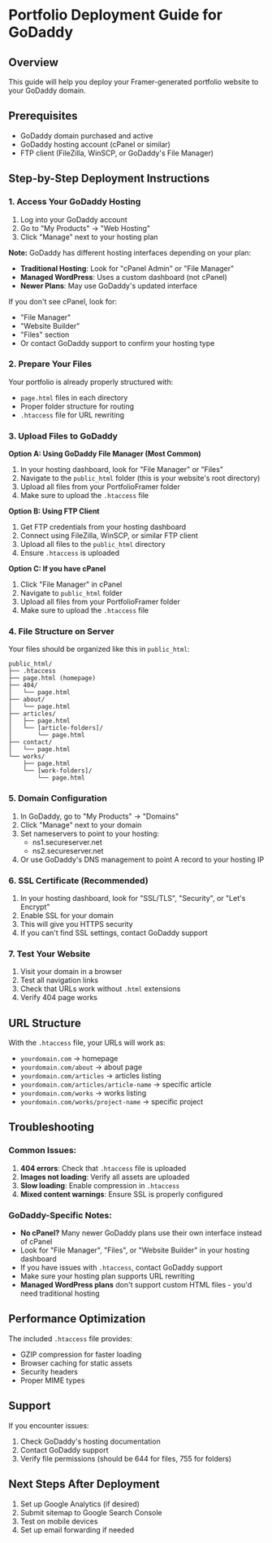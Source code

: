 # Portfolio Deployment Guide for GoDaddy

## Overview
This guide will help you deploy your Framer-generated portfolio website to your GoDaddy domain.

## Prerequisites
- GoDaddy domain purchased and active
- GoDaddy hosting account (cPanel or similar)
- FTP client (FileZilla, WinSCP, or GoDaddy's File Manager)

## Step-by-Step Deployment Instructions

### 1. Access Your GoDaddy Hosting
1. Log into your GoDaddy account
2. Go to "My Products" → "Web Hosting"
3. Click "Manage" next to your hosting plan

**Note:** GoDaddy has different hosting interfaces depending on your plan:
- **Traditional Hosting**: Look for "cPanel Admin" or "File Manager"
- **Managed WordPress**: Uses a custom dashboard (not cPanel)
- **Newer Plans**: May use GoDaddy's updated interface

If you don't see cPanel, look for:
- "File Manager" 
- "Website Builder"
- "Files" section
- Or contact GoDaddy support to confirm your hosting type

### 2. Prepare Your Files
Your portfolio is already properly structured with:
- `page.html` files in each directory
- Proper folder structure for routing
- `.htaccess` file for URL rewriting

### 3. Upload Files to GoDaddy

**Option A: Using GoDaddy File Manager (Most Common)**
1. In your hosting dashboard, look for "File Manager" or "Files"
2. Navigate to the `public_html` folder (this is your website's root directory)
3. Upload all files from your PortfolioFramer folder
4. Make sure to upload the `.htaccess` file

**Option B: Using FTP Client**
1. Get FTP credentials from your hosting dashboard
2. Connect using FileZilla, WinSCP, or similar FTP client
3. Upload all files to the `public_html` directory
4. Ensure `.htaccess` is uploaded

**Option C: If you have cPanel**
1. Click "File Manager" in cPanel
2. Navigate to `public_html` folder
3. Upload all files from your PortfolioFramer folder
4. Make sure to upload the `.htaccess` file

### 4. File Structure on Server
Your files should be organized like this in `public_html`:
```
public_html/
├── .htaccess
├── page.html (homepage)
├── 404/
│   └── page.html
├── about/
│   └── page.html
├── articles/
│   ├── page.html
│   └── [article-folders]/
│       └── page.html
├── contact/
│   └── page.html
└── works/
    ├── page.html
    └── [work-folders]/
        └── page.html
```

### 5. Domain Configuration
1. In GoDaddy, go to "My Products" → "Domains"
2. Click "Manage" next to your domain
3. Set nameservers to point to your hosting:
   - ns1.secureserver.net
   - ns2.secureserver.net
4. Or use GoDaddy's DNS management to point A record to your hosting IP

### 6. SSL Certificate (Recommended)
1. In your hosting dashboard, look for "SSL/TLS", "Security", or "Let's Encrypt"
2. Enable SSL for your domain
3. This will give you HTTPS security
4. If you can't find SSL settings, contact GoDaddy support

### 7. Test Your Website
1. Visit your domain in a browser
2. Test all navigation links
3. Check that URLs work without `.html` extensions
4. Verify 404 page works

## URL Structure
With the `.htaccess` file, your URLs will work as:
- `yourdomain.com` → homepage
- `yourdomain.com/about` → about page
- `yourdomain.com/articles` → articles listing
- `yourdomain.com/articles/article-name` → specific article
- `yourdomain.com/works` → works listing
- `yourdomain.com/works/project-name` → specific project

## Troubleshooting

### Common Issues:
1. **404 errors**: Check that `.htaccess` file is uploaded
2. **Images not loading**: Verify all assets are uploaded
3. **Slow loading**: Enable compression in `.htaccess`
4. **Mixed content warnings**: Ensure SSL is properly configured

### GoDaddy-Specific Notes:
- **No cPanel?** Many newer GoDaddy plans use their own interface instead of cPanel
- Look for "File Manager", "Files", or "Website Builder" in your hosting dashboard
- If you have issues with `.htaccess`, contact GoDaddy support
- Make sure your hosting plan supports URL rewriting
- **Managed WordPress plans** don't support custom HTML files - you'd need traditional hosting

## Performance Optimization
The included `.htaccess` file provides:
- GZIP compression for faster loading
- Browser caching for static assets
- Security headers
- Proper MIME types

## Support
If you encounter issues:
1. Check GoDaddy's hosting documentation
2. Contact GoDaddy support
3. Verify file permissions (should be 644 for files, 755 for folders)

## Next Steps After Deployment
1. Set up Google Analytics (if desired)
2. Submit sitemap to Google Search Console
3. Test on mobile devices
4. Set up email forwarding if needed
